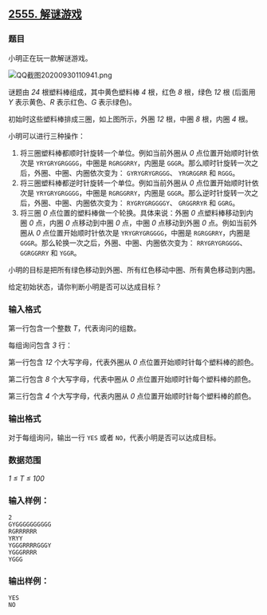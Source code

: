 ## [2555. 解谜游戏](https://www.acwing.com/problem/content/2557/)

### 题目

小明正在玩一款解谜游戏。

 ![QQ截图20200930110941.png](https://cdn.acwing.com/media/article/image/2020/09/30/19_6f41c25002-QQ截图20200930110941.png)

谜题由 *24* 根塑料棒组成，其中黄色塑料棒 *4* 根，红色 *8* 根，绿色 *12* 根 (后面用 *Y* 表示黄色、*R* 表示红色、*G* 表示绿色)。

初始时这些塑料棒排成三圈，如上图所示，外圈 *12* 根，中圈 *8* 根，内圈 *4* 根。

小明可以进行三种操作：

1. 将三圈塑料棒都顺时针旋转一个单位。例如当前外圈从 *0* 点位置开始顺时针依次是 `YRYGRYGRGGGG`，中圈是 `RGRGGRRY`，内圈是 `GGGR`。那么顺时针旋转一次之后，外圈、中圈、内圈依次变为： `GYRYGRYGRGGG`、 `YRGRGGRR` 和 `RGGG`。
2. 将三圈塑料棒都逆时针旋转一个单位。例如当前外圈从 *0* 点位置开始顺时针依次是 `YRYGRYGRGGGG`，中圈是 `RGRGGRRY`，内圈是 `GGGR`。那么逆时针旋转一次之后，外圈、中圈、内圈依次变为： `RYGRYGRGGGGY`、 `GRGGRRYR` 和 `GGRG`。
3. 将三圈 *0* 点位置的塑料棒做一个轮换。具体来说：外圈 *0* 点塑料棒移动到内圈 *0* 点，内圈 *0* 点移动到中圈 *0* 点，中圈 *0* 点移动到外圈 *0* 点。例如当前外圈从 *0* 点位置开始顺时针依次是 `YRYGRYGRGGGG`，中圈是 `RGRGGRRY`，内圈是 `GGGR`。那么轮换一次之后，外圈、中圈、内圈依次变为： `RRYGRYGRGGGG`、 `GGRGGRRY` 和 `YGGR`。

小明的目标是把所有绿色移动到外圈、所有红色移动中圈、所有黄色移动到内圈。

给定初始状态，请你判断小明是否可以达成目标？

### 输入格式

第一行包含一个整数 *T*，代表询问的组数。

每组询问包含 *3* 行：

第一行包含 *12* 个大写字母，代表外圈从 *0* 点位置开始顺时针每个塑料棒的颜色。

第二行包含 *8* 个大写字母，代表中圈从 *0* 点位置开始顺时针每个塑料棒的颜色。

第三行包含 *4* 个大写字母，代表内圈从 *0* 点位置开始顺时针每个塑料棒的颜色。

### 输出格式

对于每组询问，输出一行 `YES` 或者 `NO`，代表小明是否可以达成目标。

### 数据范围

*1 ≤ T ≤ 100*

### 输入样例：

```
2
GYGGGGGGGGGG
RGRRRRRR
YRYY
YGGGRRRRGGGY
YGGGRRRR
YGGG
```

### 输出样例：

```
YES
NO
```
